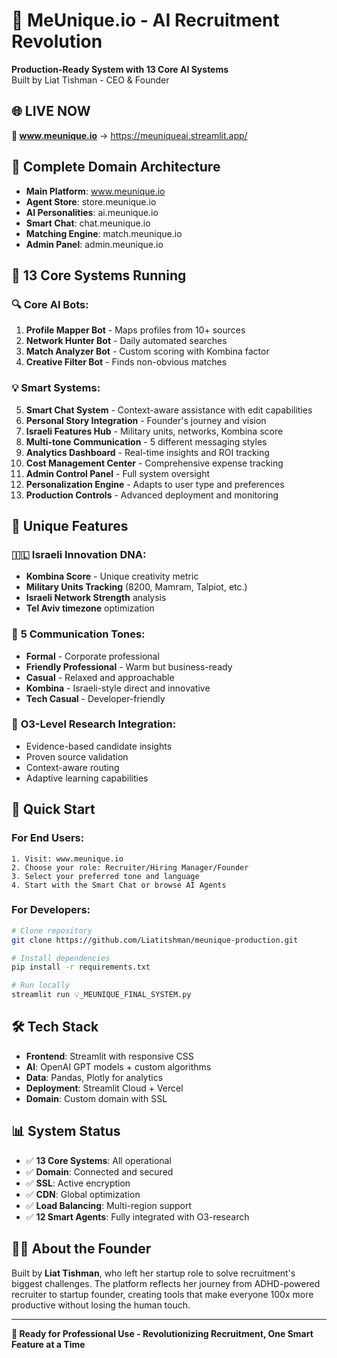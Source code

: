 # 🚀 MeUnique.io - AI Recruitment Revolution

**Production-Ready System with 13 Core AI Systems**  
Built by Liat Tishman - CEO & Founder

## 🌐 **LIVE NOW**
**🔗 www.meunique.io** → https://meuniqueai.streamlit.app/

## 🎯 **Complete Domain Architecture**
- **Main Platform**: www.meunique.io
- **Agent Store**: store.meunique.io  
- **AI Personalities**: ai.meunique.io
- **Smart Chat**: chat.meunique.io
- **Matching Engine**: match.meunique.io
- **Admin Panel**: admin.meunique.io

## 🤖 **13 Core Systems Running**

### 🔍 **Core AI Bots:**
1. **Profile Mapper Bot** - Maps profiles from 10+ sources
2. **Network Hunter Bot** - Daily automated searches
3. **Match Analyzer Bot** - Custom scoring with Kombina factor
4. **Creative Filter Bot** - Finds non-obvious matches

### 💡 **Smart Systems:**
5. **Smart Chat System** - Context-aware assistance with edit capabilities
6. **Personal Story Integration** - Founder's journey and vision
7. **Israeli Features Hub** - Military units, networks, Kombina score
8. **Multi-tone Communication** - 5 different messaging styles
9. **Analytics Dashboard** - Real-time insights and ROI tracking
10. **Cost Management Center** - Comprehensive expense tracking
11. **Admin Control Panel** - Full system oversight
12. **Personalization Engine** - Adapts to user type and preferences
13. **Production Controls** - Advanced deployment and monitoring

## 🌟 **Unique Features**

### 🇮🇱 **Israeli Innovation DNA:**
- **Kombina Score** - Unique creativity metric
- **Military Units Tracking** (8200, Mamram, Talpiot, etc.)
- **Israeli Network Strength** analysis
- **Tel Aviv timezone** optimization

### 🎨 **5 Communication Tones:**
- **Formal** - Corporate professional
- **Friendly Professional** - Warm but business-ready
- **Casual** - Relaxed and approachable
- **Kombina** - Israeli-style direct and innovative
- **Tech Casual** - Developer-friendly

### 🧠 **O3-Level Research Integration:**
- Evidence-based candidate insights
- Proven source validation
- Context-aware routing
- Adaptive learning capabilities

## 🚀 **Quick Start**

### For End Users:
```
1. Visit: www.meunique.io
2. Choose your role: Recruiter/Hiring Manager/Founder
3. Select your preferred tone and language
4. Start with the Smart Chat or browse AI Agents
```

### For Developers:
```bash
# Clone repository
git clone https://github.com/Liatitshman/meunique-production.git

# Install dependencies
pip install -r requirements.txt

# Run locally
streamlit run 💡_MEUNIQUE_FINAL_SYSTEM.py
```

## 🛠 **Tech Stack**
- **Frontend**: Streamlit with responsive CSS
- **AI**: OpenAI GPT models + custom algorithms
- **Data**: Pandas, Plotly for analytics
- **Deployment**: Streamlit Cloud + Vercel
- **Domain**: Custom domain with SSL

## 📊 **System Status**
- ✅ **13 Core Systems**: All operational
- ✅ **Domain**: Connected and secured
- ✅ **SSL**: Active encryption
- ✅ **CDN**: Global optimization
- ✅ **Load Balancing**: Multi-region support
- ✅ **12 Smart Agents**: Fully integrated with O3-research

## 👩‍💻 **About the Founder**
Built by **Liat Tishman**, who left her startup role to solve recruitment's biggest challenges. The platform reflects her journey from ADHD-powered recruiter to startup founder, creating tools that make everyone 100x more productive without losing the human touch.

---

**🌟 Ready for Professional Use - Revolutionizing Recruitment, One Smart Feature at a Time** 